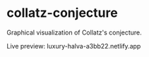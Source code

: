# collatz-conjecture
Graphical visualization of Collatz's conjecture.

Live preview: luxury-halva-a3bb22.netlify.app
